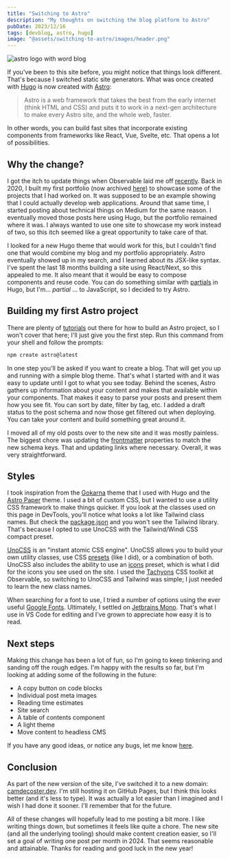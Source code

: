 ```yaml
---
title: "Switching to Astro"
description: "My thoughts on switching the blog platform to Astro"
pubDate: 2023/12/16
tags: [devblog, astro, hugo]
image: "@assets/switching-to-astro/images/header.png"
---
```


![astro logo with word blog](@assets/switching-to-astro/images/header.png "Astro Blog")

If you've been to this site before, you might notice that things look different. That's because I switched static site generators. What was once created with [Hugo](https://gohugo.io/) is now created with [Astro](https://astro.build/):

> Astro is a web framework that takes the best from the early internet (think HTML and CSS) and puts it to work in a next-gen architecture to make every Astro site, and the whole web, faster.

In other words, you can build fast sites that incorporate existing components from frameworks like React, Vue, Svelte, etc. That opens a lot of possibilities.

## Why the change?

I got the itch to update things when Observable laid me off [recently](/posts/startups-are-hard/). Back in 2020, I built my first portfolio (now archived [here](https://github.com/camdecoster/portfolio)) to showcase some of the projects that I had worked on. It was supposed to be an example showing that I could actually develop web applications. Around that same time, I started posting about technical things on Medium for the same reason. I eventually moved those posts here using Hugo, but the portfolio remained where it was. I always wanted to use one site to showcase my work instead of two, so this itch seemed like a great opportunity to take care of that.

I looked for a new Hugo theme that would work for this, but I couldn't find one that would combine my blog and my portfolio appropriately. Astro eventually showed up in my search, and I learned about its JSX-like syntax. I've spent the last 18 months building a site using React/Next, so this appealed to me. It also meant that it would be easy to compose components and reuse code. You can do something similar with [partials](https://gohugo.io/templates/partials/) in Hugo, but I'm... _partial_ ... to JavaScript, so I decided to try Astro.

## Building my first Astro project

There are plenty of [tutorials](https://docs.astro.build/en/getting-started/) out there for how to build an Astro project, so I won't cover that here; I'll just give you the first step. Run this command from your shell and follow the prompts:

```sh
npm create astro@latest
```

In one step you'll be asked if you want to create a blog. That will get you up and running with a simple blog theme. That's what I started with and it was easy to update until I got to what you see today. Behind the scenes, Astro gathers up information about your content and makes that available within your components. That makes it easy to parse your posts and present them how you see fit. You can sort by date, filter by tag, etc. I added a draft status to the post schema and now those get filtered out when deploying. You can take your content and build something great around it.

I moved all of my old posts over to the new site and it was mostly painless. The biggest chore was updating the [frontmatter](https://docs.astro.build/en/guides/markdown-content/#frontmatter-layout) properties to match the new schema keys. That and updating links where necessary. Overall, it was very straightforward.

## Styles

I took inspiration from the [Gokarna](https://github.com/526avijitgupta/gokarna) theme that I used with Hugo and the [Astro Paper](https://github.com/satnaing/astro-paper) theme. I used a bit of custom CSS, but I wanted to use a utility CSS framework to make things quicker. If you look at the classes used on this page in DevTools, you'll notice what looks a lot like Tailwind class names. But check the [package.json](https://github.com/camdecoster/camdecoster.github.io/blob/main/package.json) and you won't see the Tailwind library. That's because I opted to use UnoCSS with the Tailwind/Windi CSS compact preset.

[UnoCSS](https://unocss.dev/) is an "instant atomic CSS engine". UnoCSS allows you to build your own utility classes, use CSS [presets](https://unocss.dev/presets/) (like I did), or a combination of both. UnoCSS also includes the ability to use an [icons](https://unocss.dev/presets/icons) preset, which is what I did for the icons you see used on the site. I used the [Tachyons](https://tachyons.io/) CSS toolkit at Observable, so switching to UnoCSS and Tailwind was simple; I just needed to learn the new class names.

When searching for a font to use, I tried a number of options using the ever useful [Google Fonts](https://fonts.google.com/). Ultimately, I settled on [Jetbrains Mono](https://fonts.google.com/specimen/JetBrains+Mono). That's what I use in VS Code for editing and I've grown to appreciate how easy it is to read.

## Next steps

Making this change has been a lot of fun, so I'm going to keep tinkering and sanding off the rough edges. I'm happy with the results so far, but I'm looking at adding some of the following in the future:

- A copy button on code blocks
- Individual post meta images
- Reading time estimates
- Site search
- A table of contents component
- A light theme
- Move content to headless CMS

If you have any good ideas, or notice any bugs, let me know [here](https://github.com/camdecoster/camdecoster.github.io/issues/new).

## Conclusion

As part of the new version of the site, I've switched it to a new domain: [camdecoster.dev](https://camdecoster.dev/). I'm still hosting it on GitHub Pages, but I think this looks better (and it's less to type). It was actually a lot easier than I imagined and I wish I had done it sooner. I'll remember that for the future.

All of these changes will hopefully lead to me posting a bit more. I like writing things down, but sometimes it feels like quite a chore. The new site (and all the underlying tooling) should make content creation easier, so I'll set a goal of writing one post per month in 2024. That seems reasonable and attainable. Thanks for reading and good luck in the new year!